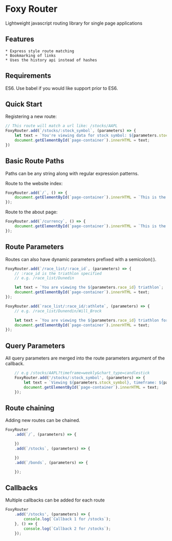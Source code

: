 # Foxy Router

Lightweight javascript routing library for single page applications

## Features
	* Express style route matching
	* Bookmarking of links
	* Uses the history api instead of hashes

## Requirements

ES6. Use babel if you would like support prior to ES6.

## Quick Start

Registering a new route:

```javascript
// This route will match a url like: /stocks/AAPL
FoxyRouter.add(`/stocks/:stock_symbol`, (parameters) => {
	let text = `You're viewing data for stock symbol: ${parameters.stock_symbol}`;
	document.getElementById(`page-container`).innerHTML = text;
})
```

## Basic Route Paths

Paths can be any string along with regular expression patterns.

Route to the website index:

```javascript
FoxyRouter.add(`/`, () => {
	document.getElementById(`page-container`).innerHTML = `This is the index`;
});
```

Route to the about page:

```javascript
FoxyRouter.add(`/currency`, () => {
	document.getElementById(`page-container`).innerHTML = `This is the currency page`;
});
```

## Route Parameters

Routes can also have dynamic parameters prefixed with a semicolon(:).

```javascript
FoxyRouter.add(`/race_list/:race_id`, (parameters) => {
	// :race_id is the triathlon specified
	// e.g. /race_list/Dunedin

	let text = `You are viewing the ${parameters.race_id} triathlon`;
	document.getElementById(`page-container`).innerHTML = text;
});
```

```javascript
FoxyRouter.add(`race_list/:race_id/:athlete`, (parameters) => {
	// e.g. /race_list/Dunendin/Will_Brock

	let text = `You are viewing the ${parameters.race_id} triathlon for ${parameters.athlete}`;
	document.getElementById(`page-container`).innerHTML = text;
});
```

## Query Parameters

All query parameters are merged into the route parameters argument of the callback.

```javascript
	// e.g /stocks/AAPL?timeframe=weekly&chart_type=candlestick
	FoxyRouter.add('/stocks/:stock_symbol', (parameters) => {
		let text = `Viewing ${parameters.stock_symbol}, timeframe: ${parameters.timeframe}, chart type: ${parameters.chart_type}.`;
		document.getElementById(`page-container`).innerHTML = text;
	});
```


## Route chaining

Adding new routes can be chained.

```javascript
FoxyRouter
	.add(`/`, (parameters) => {

	})
	.add(`/stocks`, (parameters) => {

	})
	.add(`/bonds`, (parameters) => {

	});
```

## Callbacks

Multiple callbacks can be added for each route

```javascript
FoxyRouter
	.add('/stocks', (parameters) => {
		console.log(`Callback 1 for /stocks`);
	}, () => {
		console.log(`Callback 2 for /stocks`);
	});
```
